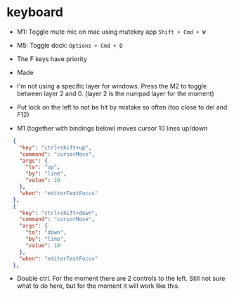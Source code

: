 # keyboard

- M1: Toggle mute mic on mac using mutekey app `Shift + Cmd + W`
- M5: Toggle dock: `Options + Cmd + D`
- The F keys have priority
- Made 
- I'm not using a specific layer for windows. Press the M2 to toggle between layer 2 and 0. (layer 2 is the numpad layer for the moment)

- Put lock on the left to not be hit by mistake so often (too close to del and F12)
- M1 (together with bindings below) moves cursor 10 lines up/down
```JSON
  {
    "key": "ctrl+shift+up",
    "command": "cursorMove",
    "args": {
      "to": "up",
      "by": "line",
      "value": 10
    },
    "when": "editorTextFocus"
  },
  {
    "key": "ctrl+shift+down",
    "command": "cursorMove",
    "args": {
      "to": "down",
      "by": "line",
      "value": 10
    },
    "when": "editorTextFocus"
  },
  ```

- Double ctrl. For the moment there are 2 controls to the left. Still not sure what to do here, but for the moment it will work like this.
